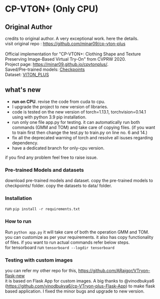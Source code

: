 # CP-VTON+ (Only CPU)

## Original Author
credits to original author. A very exceptional work. here the details.<br>
visit original repo : https://github.com/minar09/cp-vton-plus <br><br> 
Official implementation for "CP-VTON+: Clothing Shape and Texture Preserving Image-Based Virtual Try-On" from CVPRW 2020.
<br/>Project page: https://minar09.github.io/cpvtonplus/. 
<br/>Saved/Pre-trained models: [Checkpoints](https://1drv.ms/u/s!Ai8t8GAHdzVUiQA-o3C7cnrfGN6O?e=EaRiFP)
<br/>Dataset: [VITON_PLUS](https://1drv.ms/u/s!Ai8t8GAHdzVUiQQYX0azYhqIDPP6?e=4cpFTI)

## what's new 
- **run on CPU**. revise the code from cuda to cpu.
- I upgrade the project to new version of libraries.
- code is tested on the new version of torch=1.13.1, torchvision=0.14.1 using with python 3.9 pip installation.
- run only one file app.py for testing. it can automatically run both commands (GMM and TOM) and take care of copying files. (if you want to train first then change the test.py to train.py on line no. 6 and 14.)
- fix all the deprecated warning of torch and resolve all isuses regarding dependency.
- have a dedicated branch for only-cpu version.

if you find any problem feel free to raise issue.

### Pre-trained Models and datasets

download pre-trained models and dataset. copy the pre-trained models to checkpoints/ folder. copy the datasets to data/ folder.

### Installation
run `pip install -r requirements.txt`

### How to run
Run `python app.py` it will take care of both the operation GMM and TOM. you can customize as per your requirements. it also has copy functionality of files. if you want to run actual commands refer below steps.
<br>
for tensorboard run `tensorboard --logdir tensorboard`

### Testing with custom images

you can refer my other repo for this, https://github.com/ARajgor/VTryon-flask-new <br>
it is based on Flask App for custom images. A big thanks to @vinodbukya6 (https://github.com/vinodbukya6/cp-VTryon-plus-Flask-App) to make flask based application. I  fixed the minor bugs and upgrade to new version.

